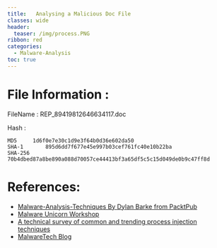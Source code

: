 ```yaml
---
title:   Analysing a Malicious Doc File
classes: wide
header:
  teaser: /img/process.PNG
ribbon: red
categories:
  - Malware-Analysis
toc: true
---
```


# File Information :
FileName : REP_89419812646634117.doc


Hash :

	MD5		1d6f0e7e30c1d9e3f64b0d36e602da50
	SHA-1		895d6dd7f677e45e997b03cef761fc40e10b22ba
	SHA-256		70b4dbed87a8be890a088d70057ce44413bf3a65df5c5c15d049de0b9c47ff8d





# References:

* [Malware-Analysis-Techniques By Dylan Barke from PacktPub](https://www.packtpub.com/product/malware-analysis-techniques/9781839212277)
* [Malware Unicorn Workshop](https://malwareunicorn.org/workshops/peinjection.html#3)
* [A technical survey of common and trending process injection techniques](https://www.elastic.co/blog/ten-process-injection-techniques-technical-survey-common-and-trending-process)
* [MalwareTech Blog](https://www.malwaretech.com/2013/11/portable-executable-injection-for.html)











 



